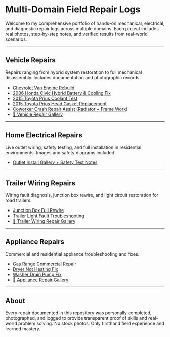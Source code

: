 # Multi-Domain Field Repair Logs

Welcome to my comprehensive portfolio of hands-on mechanical, electrical, and diagnostic repair logs across multiple domains. Each project includes real photos, step-by-step notes, and verified results from real-world scenarios.

---

## Vehicle Repairs

Repairs ranging from hybrid system restoration to full mechanical disassembly. Includes documentation and photographic records.

- [Chevrolet Van Engine Rebuild](./vehicle-repair/chevrolet_van_engine_repair.md)
- [2006 Honda Civic Hybrid Battery & Cooling Fix](./vehicle-repair/honda_civic_hybrid_repair.md)
- [2015 Toyota Prius Coolant Test](./vehicle-repair/prius_coolant_test.md)
- [2015 Toyota Prius Head Gasket Replacement](./vehicle-repair/prius_head_gasket_log.md)
- [Coworker Crash Repair Assist (Radiator + Frame Work)](./vehicle-repair/coworker_crash_repair_assist.md)
- [📸 Vehicle Repair Gallery](./vehicle-repair/vehicle_repair_gallery.md)

---

## Home Electrical Repairs

Live outlet wiring, safety testing, and full installation in residential environments. Images and safety diagrams included.

- [Outlet Install Gallery + Safety Test Notes](./home-electrical/outlet_install_gallery.md)

---

## Trailer Wiring Repairs

Wiring fault diagnosis, junction box rewire, and light circuit restoration for road trailers.

- [Junction Box Full Rewire](./trailer-wiring/trailer_junction_box_rewire.md)
- [Trailer Light Fault Troubleshooting](./trailer-wiring/trailer_light_fault.md)
- [📸 Trailer Wiring Repair Gallery](./trailer-wiring/trailer_wiring_gallery.md)

---

## Appliance Repairs

Commercial and residential appliance troubleshooting and fixes.

- [Gas Range Commercial Repair](./appliance-repair/commercial_gas-range_repair-log.md)
- [Dryer Not Heating Fix](./appliance-repair/dryer_not_heating.md)
- [Washer Drain Pump Fix](./appliance-repair/washer_drain_fix.md)
- [📸 Appliance Repair Gallery](./appliance-repair/appliance_repair_gallery.md)

---

## About

Every repair documented in this repository was personally completed, photographed, and logged to provide transparent proof of skills and real-world problem solving. No stock photos. Only firsthand field experience and learned mastery.
